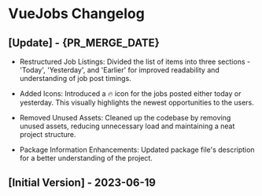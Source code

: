 # VueJobs Changelog

## [Update] - {PR_MERGE_DATE}

- Restructured Job Listings: Divided the list of items into three sections - 'Today', 'Yesterday', and 'Earlier' for improved readability and understanding of job post timings.

- Added Icons: Introduced a 🔥 icon for the jobs posted either today or yesterday. This visually highlights the newest opportunities to the users.

- Removed Unused Assets: Cleaned up the codebase by removing unused assets, reducing unnecessary load and maintaining a neat project structure.

- Package Information Enhancements: Updated package file's description for a better understanding of the project.

## [Initial Version] - 2023-06-19
